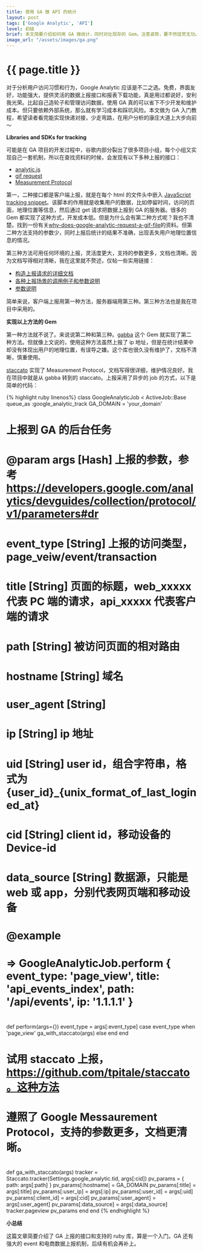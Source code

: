 ```yaml
---
title: 使用 GA 做 API 的统计 
layout: post
tags: ['Google Analytic', 'API']
level: 初级
brief: 本文简要介绍如何用 GA 做统计，同时对比现存的 Gem。注意姿势，要不然徒劳无功。
image_url: "/assets/images/ga.png"
---
```


{{ page.title }}
===

对于分析用户访问习惯和行为，Google Analytic 应该是不二之选。免费，界面友好，功能强大，提供灵活的数据上报接口和报表下载功能，真是用过都说好，安利我光荣。比起自己造轮子和管理访问数据，使用 GA 真的可以省下不少开发和维护成本。但只要依赖外部系统，那么就有学习成本和踩坑风险。本文做为 GA 入门教程，希望读者看完能实现快递对接，少走弯路，在用户分析的康庄大道上大步向前～


**Libraries and SDKs for tracking**

可能是在 GA 项目的开发过程中，谷歌内部分裂出了很多项目小组，每个小组又实现自己一套机制，所以在查找资料的时候，会发现有以下多种上报的接口：

- [analytic.js](https://developers.google.com/analytics/devguides/collection/analyticsjs/#the_javascript_tracking_snippet)
- [gif request](https://developers.google.com/analytics/resources/concepts/gaConceptsTrackingOverview#howAnalyticsGetsData)
- [Measurement Protocol](https://developers.google.com/analytics/devguides/collection/protocol/v1/#getting-started)

第一，二种接口都是客户端上报，就是在每个 html 的文件头中嵌入 [JavaScript tracking snippet](https://developers.google.com/analytics/devguides/collection/analyticsjs/#the_javascript_tracking_snippet)。该脚本的作用就是收集用户的数据，比如停留时间，访问的页面，地理位置等信息，然后通过 get 请求把数据上报到 GA 的服务器。很多的 Gem 都实现了这种方式，开发成本低。但是为什么会有第二种方式呢？我也不清楚。找到一份有关[why-does-google-analytic-request-a-gif-file](http://stackoverflow.com/questions/2083043/why-does-google-analytic-request-a-gif-file)的资料。但第二种方法支持的参数少，同时上报后统计的结果不准确，出现丢失用户地理位置信息的情况。

第三种方法可用任何环境的上报，灵活度更大，支持的参数更多，文档也清晰。因为文档写得相对清晰，我在这里就不赘述，仅帖一些实用链接：

- [构造上报请求的详细文档](https://developers.google.com/analytics/devguides/collection/protocol/v1/reference#integer)
- [各种上报场景的调用例子和参数说明](https://developers.google.com/analytics/devguides/collection/protocol/v1/devguide#enhancedecom)
- [参数说明](https://developers.google.com/analytics/devguides/collection/protocol/v1/parameters)

简单来说，客户端上报用第一种方法，服务器端用第三种。第三种方法也是我在项目中采用的。

**实现以上方法的 Gem**

第一种方法就不说了。来说说第二种和第三种。[gabba](https://github.com/hybridgroup/gabba) 这个 Gem 就实现了第二种方法。但就像上文说的，使用这种方法虽然上报了 ip 地址，但是在统计结果中却没有体现出用户的地理位置，有误导之嫌。这个库也很久没有维护了，文档不清晰，慎重使用。

[staccato](https://github.com/tpitale/staccato) 实现了 Measurement Protocol，文档写得很详细，维护情况良好。我在项目中就是从 gabba 转到的 staccato。上报采用了异步的 job 的方式，以下是简单的代码：

{% highlight ruby linenos%}
class GoogleAnalyticJob < ActiveJob::Base
  queue_as :google_analytic_track
  GA_DOMAIN = 'your_domain'

  # 上报到 GA 的后台任务
  #
  # @param args [Hash] 上报的参数，参考 https://developers.google.com/analytics/devguides/collection/protocol/v1/parameters#dr
  #        event_type [String]  上报的访问类型，page_veiw/event/transaction
  #        title [String] 页面的标题，web_xxxxx 代表 PC 端的请求，api_xxxxx 代表客户端的请求
  #        path [String]  被访问页面的相对路由
  #        hostname [String] 域名
  #        user_agent [String]
  #        ip [String] ip 地址
  #        uid [String]  user id，组合字符串，格式为 {user_id}_{unix_format_of_last_logined_at}
  #        cid [String]  client id，移动设备的 Device-id
  #        data_source [String] 数据源，只能是 web 或 app，分别代表网页端和移动设备 
  # @example
  # => GoogleAnalyticJob.perform { event_type: 'page_view', title: 'api_events_index', path: '/api/events', ip: '1.1.1.1' }
  #
  def perform(args={})
    event_type = args[:event_type]
    case event_type
    when 'page_view'
      ga_with_staccato(args)
    else
    end
  end

  # 试用 staccato 上报，https://github.com/tpitale/staccato。这种方法
  # 遵照了 Google Messaurement Protocol，支持的参数更多，文档更清晰。
  #
  def ga_with_staccato(args)
    tracker = Staccato.tracker(Settings.google_analytic.tid, args[:cid])
    pv_params = { path: args[:path] }
    pv_params[:hostname] = GA_DOMAIN
    pv_params[:title] = args[:title]
    pv_params[:user_ip] = args[:ip]
    pv_params[:user_id] = args[:uid]
    pv_params[:client_id] = args[:cid]
    pv_params[:user_agent] = args[:user_agent]
    pv_params[:data_source] = args[:data_source]
    tracker.pageview pv_params
  end
end
{% endhighlight %}

**小总结**

这篇文章简要介绍了 GA 上报的接口和支持的 ruby 库，算是一个入门。GA 还有强大的 event 和电商数据上报机制，后续有机会再补上。

<br />
<br />
<br />






